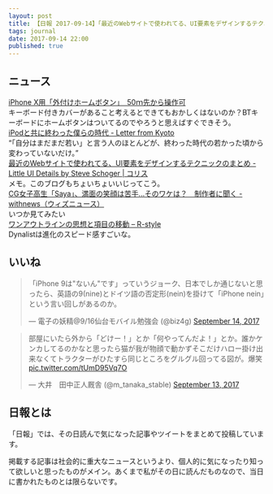```yaml
---
layout: post
title: 【日報 2017-09-14】「最近のWebサイトで使われてる、UI要素をデザインするテクニックのまとめ」他
tags: journal
date: 2017-09-14 22:00
published: true
---
```



## ニュース

<div class="news"><a href="http://kyoko-np.net/2017091301.html" target="_blank">iPhone X用「外付けホームボタン」　50ｍ先から操作可</a>
<div class="newscomme">キーボード付きカバーがあること考えるとできてもおかしくはないのか？BTキーボードにホームボタンはついてるのでやろうと思えばすぐできそう。</div>
</div>

<div class="news"><a href="http://lfk.hatenablog.com/entry/2017/09/14/000000" target="_blank">iPodと共に終わった僕らの時代 - Letter from Kyoto</a>
<div class="newscomme">“「自分はまだまだ若い」と言う人のほとんどが、終わった時代の若かった頃から変わっていないだけ。”</div>
</div>

<div class="news"><a href="http://coliss.com/articles/build-websites/operation/design/little-ui-details-by-steve-schoger.html" target="_blank">最近のWebサイトで使われてる、UI要素をデザインするテクニックのまとめ -Little UI Details by Steve Schoger | コリス</a>
<div class="newscomme">メモ。このブログもちょいちょいいじってこう。</div>
</div>

<div class="news"><a href="https://withnews.jp/article/f0170913000qq000000000000000W03610701qq000015874A" target="_blank">CG女子高生「Saya」、満面の笑顔は苦手…そのワケは？　制作者に聞く - withnews（ウィズニュース）</a>
<div class="newscomme">いつか見てみたい</div>
</div>

<div class="news"><a href="https://rashita.net/blog/?p=22916" target="_blank">ワンアウトラインの思想と項目の移動 – R-style</a>
<div class="newscomme">Dynalistは進化のスピード感すごいな。</div>
</div>


## いいね

 
<blockquote class="twitter-tweet"><p lang="ja" dir="ltr">「iPhone 9は&quot;ないん&quot;です」っていうジョーク、日本でしか通じないと思ったら、英語の9(nine)とドイツ語の否定形(nein)を掛けて「iPhone nein」という言い回しがあるのか。</p>&mdash; 電子の妖精@9/16仙台モバイル勉強会 (@biz4g) <a href="https://twitter.com/biz4g/status/908124078317305856">September 14, 2017</a></blockquote>
<script async src="//platform.twitter.com/widgets.js" charset="utf-8"></script>


<blockquote class="twitter-tweet"><p lang="ja" dir="ltr">部屋にいたら外から「どけー！」とか「何やってんだよ！」とか。誰かケンカしてるのかなと思ったら猫が我が物顔で動かずそこだけハロー掛け出来なくてトラクターがひたすら同じところをグルグル回ってる図が。爆笑 <a href="https://t.co/tUmD95Vq7O">pic.twitter.com/tUmD95Vq7O</a></p>&mdash; 大井　田中正人厩舎 (@m_tanaka_stable) <a href="https://twitter.com/m_tanaka_stable/status/907864802357161984">September 13, 2017</a></blockquote>
<script async src="//platform.twitter.com/widgets.js" charset="utf-8"></script>


## 日報とは

「日報」では、その日読んで気になった記事やツイートをまとめて投稿しています。

掲載する記事は社会的に重大なニュースというより、個人的に気になったり知って欲しいと思ったものがメイン。あくまで私がその日に読んだものなので、当日に書かれたものとは限らないです。